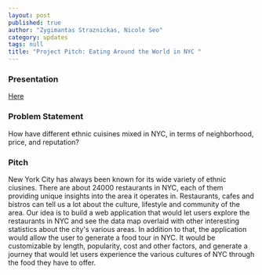 ```yaml
---
layout: post
published: true
author: "Zygimantas Straznickas, Nicole Seo"
category: updates
tags: null
title: "Project Pitch: Eating Around the World in NYC "
---
```


### Presentation
[Here](https://docs.google.com/presentation/d/1SE4MslwQc72gqZDzKQIwA1oxxIt1tgh7lkEQLhOz-uA/edit?usp=sharing/)

### Problem Statement
How have different ethnic cuisines mixed in NYC, in terms of neighborhood, price, and reputation?

### Pitch
New York City has always been known for its wide variety of ethnic ciusines. There are about 24000 restaurants in NYC, each of them providing unique insights into the area it operates in. Restaurants, cafes and bistros can tell us a lot about the culture, lifestyle and community of the area. Our idea is to build a web application that would let users explore the restaurants in NYC and see the data map overlaid with other interesting statistics about the city's various areas. In addition to that, the application would allow the user to generate a food tour in NYC. It would be customizable by length, popularity, cost and other factors, and generate a journey that would let users experience the various cultures of NYC through the food they have to offer.
